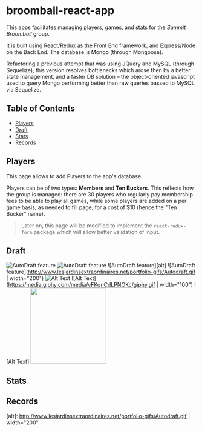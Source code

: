 # broomball-react-app
This apps facilitates managing players, games, and stats for the *Summit Broomball* group. 

It is built using React/Redux as the Front End framework, and Express/Node on the Back End. The database is Mongo (through Mongoose).

Refactoring a previous attempt that was using JQuery and MySQL (through Sequelize), this version resolves bottlenecks which arose then by a better state management, and a faster DB solution – the object-oriented javascript used to query Mongo performing better than raw queries passed to MySQL via Sequelize.  

## Table of Contents

- [Players](#Players)
- [Draft](#Draft)
- [Stats](#Stats)
- [Records](#Records)

## Players
This page allows to add Players to the app's database.

Players can be of two types: **Members** and **Ten Buckers**. This reflects how the group is managed: there are 30 players who regularly pay membership fees to be able to play all games, while some players are added on a per game basis, as needed to fill page, for a cost of $10 (hence the "Ten Bucker" name).

>Later on, this page will be modified to implement the `react-redux-form` package which will allow better validation of input. 

## Draft
![AutoDraft feature](http://www.lesjardinsextraordinaires.net/portfolio-gifs/Autodraft.gif)
![AutoDraft feature][autoDraft]
![AutoDraft feature][alt]
![AutoDraft feature](http://www.lesjardinsextraordinaires.net/portfolio-gifs/Autodraft.gif | width="200")
![Alt Text](https://media.giphy.com/media/vFKqnCdLPNOKc/giphy.gif)
![Alt Text](https://media.giphy.com/media/vFKqnCdLPNOKc/giphy.gif | width="100")
![Alt Text] <img src="http://www.lesjardinsextraordinaires.net/portfolio-gifs/Autodraft.gif" width="200" />


## Stats
## Records



[autoDraft]: <img src="http://www.lesjardinsextraordinaires.net/portfolio-gifs/Autodraft.gif" width="200" />
[alt]: http://www.lesjardinsextraordinaires.net/portfolio-gifs/Autodraft.gif | width="200"

